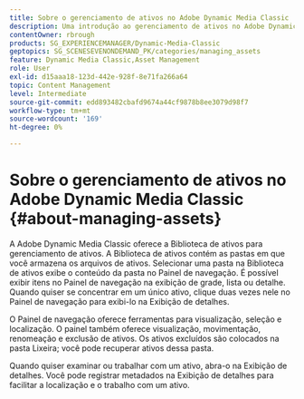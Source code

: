 ```yaml
---
title: Sobre o gerenciamento de ativos no Adobe Dynamic Media Classic
description: Uma introdução ao gerenciamento de ativos no Adobe Dynamic Media Classic
contentOwner: rbrough
products: SG_EXPERIENCEMANAGER/Dynamic-Media-Classic
geptopics: SG_SCENESEVENONDEMAND_PK/categories/managing_assets
feature: Dynamic Media Classic,Asset Management
role: User
exl-id: d15aaa18-123d-442e-928f-8e71fa266a64
topic: Content Management
level: Intermediate
source-git-commit: edd893482cbafd9674a44cf9878b8ee3079d98f7
workflow-type: tm+mt
source-wordcount: '169'
ht-degree: 0%

---
```


# Sobre o gerenciamento de ativos no Adobe Dynamic Media Classic {#about-managing-assets}

A Adobe Dynamic Media Classic oferece a Biblioteca de ativos para gerenciamento de ativos. A Biblioteca de ativos contém as pastas em que você armazena os arquivos de ativos. Selecionar uma pasta na Biblioteca de ativos exibe o conteúdo da pasta no Painel de navegação. É possível exibir itens no Painel de navegação na exibição de grade, lista ou detalhe. Quando quiser se concentrar em um único ativo, clique duas vezes nele no Painel de navegação para exibi-lo na Exibição de detalhes.

O Painel de navegação oferece ferramentas para visualização, seleção e localização. O painel também oferece visualização, movimentação, renomeação e exclusão de ativos. Os ativos excluídos são colocados na pasta Lixeira; você pode recuperar ativos dessa pasta.

Quando quiser examinar ou trabalhar com um ativo, abra-o na Exibição de detalhes. Você pode registrar metadados na Exibição de detalhes para facilitar a localização e o trabalho com um ativo.
